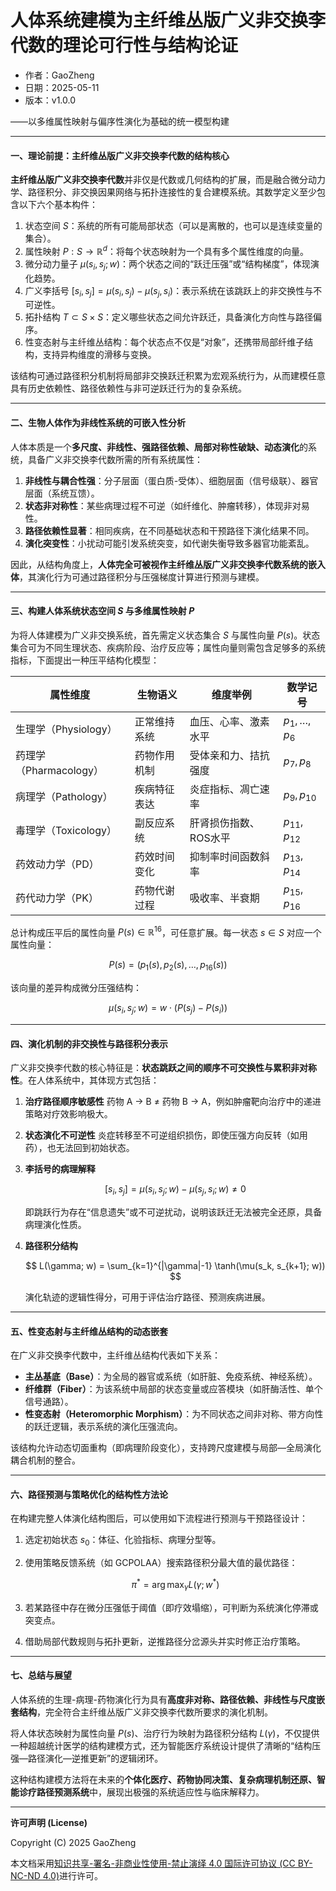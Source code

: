 # **人体系统建模为主纤维丛版广义非交换李代数的理论可行性与结构论证**

- 作者：GaoZheng
- 日期：2025-05-11
- 版本：v1.0.0

——以多维属性映射与偏序性演化为基础的统一模型构建

---

#### 一、理论前提：主纤维丛版广义非交换李代数的结构核心

**主纤维丛版广义非交换李代数**并非仅是代数或几何结构的扩展，而是融合微分动力学、路径积分、非交换因果网络与拓扑连接性的复合建模系统。其数学定义至少包含以下六个基本构件：

1. 状态空间 $S$：系统的所有可能局部状态（可以是离散的，也可以是连续变量的集合）。
2. 属性映射 $P: S \rightarrow \mathbb{R}^d$：将每个状态映射为一个具有多个属性维度的向量。
3. 微分动力量子 $\mu(s_i, s_j; w)$：两个状态之间的“跃迁压强”或“结构梯度”，体现演化趋势。
4. 广义李括号 $[s_i, s_j] = \mu(s_i, s_j) - \mu(s_j, s_i)$：表示系统在该跳跃上的非交换性与不可逆性。
5. 拓扑结构 $T \subset S \times S$：定义哪些状态之间允许跃迁，具备演化方向性与路径偏序。
6. 性变态射与主纤维丛结构：每个状态点不仅是“对象”，还携带局部纤维子结构，支持异构维度的滑移与变换。

该结构可通过路径积分机制将局部非交换跃迁积累为宏观系统行为，从而建模任意具有历史依赖性、路径依赖性与非可逆跃迁行为的复杂系统。

---

#### 二、生物人体作为非线性系统的可嵌入性分析

人体本质是一个**多尺度、非线性、强路径依赖、局部对称性破缺、动态演化**的系统，具备广义非交换李代数所需的所有系统属性：

1. **非线性与耦合性强**：分子层面（蛋白质-受体）、细胞层面（信号级联）、器官层面（系统互馈）。
2. **状态非对称性**：某些病理过程不可逆（如纤维化、肿瘤转移），体现非对易性。
3. **路径依赖性显著**：相同疾病，在不同基础状态和干预路径下演化结果不同。
4. **演化突变性**：小扰动可能引发系统突变，如代谢失衡导致多器官功能紊乱。

因此，从结构角度上，**人体完全可被视作主纤维丛版广义非交换李代数系统的嵌入体**，其演化行为可通过路径积分与压强梯度计算进行预测与建模。

---

#### 三、构建人体系统状态空间 $S$ 与多维属性映射 $P$

为将人体建模为广义非交换系统，首先需定义状态集合 $S$ 与属性向量 $P(s)$。状态集合可为不同生理状态、疾病阶段、治疗反应等；属性向量则需包含足够多的系统指标，下面提出一种压平结构化模型：

| 属性维度              | 生物语义   | 维度举例         | 数学记号              |
| ----------------- | ------ | ------------ | ----------------- |
| 生理学（Physiology）   | 正常维持系统 | 血压、心率、激素水平   | $p_1, \dots, p_6$ |
| 药理学（Pharmacology） | 药物作用机制 | 受体亲和力、拮抗强度   | $p_7, p_8$        |
| 病理学（Pathology）    | 疾病特征表达 | 炎症指标、凋亡速率    | $p_9, p_{10}$     |
| 毒理学（Toxicology）   | 副反应系统  | 肝肾损伤指数、ROS水平 | $p_{11}, p_{12}$  |
| 药效动力学（PD）         | 药效时间变化 | 抑制率时间函数斜率    | $p_{13}, p_{14}$  |
| 药代动力学（PK）         | 药物代谢过程 | 吸收率、半衰期      | $p_{15}, p_{16}$  |

总计构成压平后的属性向量 $P(s) \in \mathbb{R}^{16}$，可任意扩展。每一状态 $s \in S$ 对应一个属性向量：

$$
P(s) = \left(p_1(s), p_2(s), \dots, p_{16}(s)\right)
$$

该向量的差异构成微分压强结构：

$$
\mu(s_i, s_j; w) = w \cdot (P(s_j) - P(s_i))
$$

---

#### 四、演化机制的非交换性与路径积分表示

广义非交换李代数的核心特征是：**状态跳跃之间的顺序不可交换性与累积非对称性**。在人体系统中，其体现方式包括：

1. **治疗路径顺序敏感性**
   药物 A → B ≠ 药物 B → A，例如肿瘤靶向治疗中的递进策略对疗效影响极大。

2. **状态演化不可逆性**
   炎症转移至不可逆组织损伤，即使压强方向反转（如用药），也无法回到初始状态。

3. **李括号的病理解释**

   $$
   [s_i, s_j] = \mu(s_i, s_j; w) - \mu(s_j, s_i; w) \ne 0
   $$

   即跳跃行为存在“信息遗失”或不可逆扰动，说明该跃迁无法被完全还原，具备病理演化性质。

4. **路径积分结构**

   $$
   L(\gamma; w) = \sum_{k=1}^{|\gamma|-1} \tanh(\mu(s_k, s_{k+1}; w))
   $$

   演化轨迹的逻辑性得分，可用于评估治疗路径、预测疾病进展。

---

#### 五、性变态射与主纤维丛结构的动态嵌套

在广义非交换李代数中，主纤维丛结构代表如下关系：

* **主丛基底（Base）**：为全局的器官或系统（如肝脏、免疫系统、神经系统）。
* **纤维群（Fiber）**：为该系统中局部的状态变量或应答模块（如肝酶活性、单个信号通路）。
* **性变态射（Heteromorphic Morphism）**：为不同状态之间非对称、带方向性的跃迁逻辑，表示系统的演化压强流向。

该结构允许动态切面重构（即病理阶段变化），支持跨尺度建模与局部—全局演化耦合机制的整合。

---

#### 六、路径预测与策略优化的结构性方法论

在构建完整人体演化结构图后，可以使用如下流程进行预测与干预路径设计：

1. 选定初始状态 $s_0$：体征、化验指标、病理分型等。
2. 使用策略反馈系统（如 GCPOLAA）搜索路径积分最大值的最优路径：

   $$
   \pi^* = \arg\max_{\gamma} L(\gamma; w^*)
   $$
3. 若某路径中存在微分压强低于阈值（即疗效塌缩），可判断为系统演化停滞或突变点。
4. 借助局部代数规则与拓扑更新，逆推路径分岔源头并实时修正治疗策略。

---

#### 七、总结与展望

人体系统的生理-病理-药物演化行为具有**高度非对称、路径依赖、非线性与尺度嵌套结构**，完全符合主纤维丛版广义非交换李代数所要求的演化机制。

将人体状态映射为属性向量 $P(s)$、治疗行为映射为路径积分结构 $L(\gamma)$，不仅提供一种超越统计医学的结构建模方式，还为智能医疗系统设计提供了清晰的“结构压强—路径演化—逆推更新”的逻辑闭环。

这种结构建模方法将在未来的**个体化医疗、药物协同决策、复杂病理机制还原、智能诊疗路径预测系统**中，展现出极强的系统适应性与临床解释力。

---

**许可声明 (License)**

Copyright (C) 2025 GaoZheng 

本文档采用[知识共享-署名-非商业性使用-禁止演绎 4.0 国际许可协议 (CC BY-NC-ND 4.0)](https://creativecommons.org/licenses/by-nc-nd/4.0/deed.zh-Hans)进行许可。
